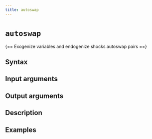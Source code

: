 ```yaml
---
title: autoswap
---
```


# `autoswap`

{== Exogenize variables and endogenize shocks autoswap pairs ==}


## Syntax


## Input arguments


## Output arguments


## Description


## Examples


